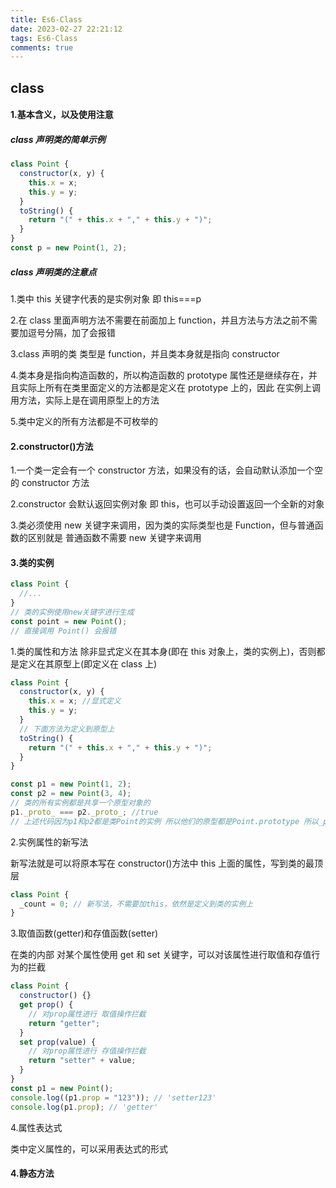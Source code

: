 ```yaml
---
title: Es6-Class
date: 2023-02-27 22:21:12
tags: Es6-Class
comments: true
---
```


## class

#### 1.基本含义，以及使用注意

##### class 声明类的简单示例

```javascript
class Point {
  constructor(x, y) {
    this.x = x;
    this.y = y;
  }
  toString() {
    return "(" + this.x + "," + this.y + ")";
  }
}
const p = new Point(1, 2);
```

##### class 声明类的注意点

1.类中 this 关键字代表的是实例对象 即 this===p

2.在 class 里面声明方法不需要在前面加上 function，并且方法与方法之前不需要加逗号分隔，加了会报错

3.class 声明的类 类型是 function，并且类本身就是指向 constructor

4.类本身是指向构造函数的，所以构造函数的 prototype 属性还是继续存在，并且实际上所有在类里面定义的方法都是定义在 prototype 上的，因此 在实例上调用方法，实际上是在调用原型上的方法

5.类中定义的所有方法都是不可枚举的

#### 2.constructor()方法

1.一个类一定会有一个 constructor 方法，如果没有的话，会自动默认添加一个空的 constructor 方法

2.constructor 会默认返回实例对象 即 this，也可以手动设置返回一个全新的对象

3.类必须使用 new 关键字来调用，因为类的实际类型也是 Function，但与普通函数的区别就是 普通函数不需要 new 关键字来调用

#### 3.类的实例

```javascript
class Point {
  //...
}
// 类的实例使用new关键字进行生成
const point = new Point();
// 直接调用 Point() 会报错
```

1.类的属性和方法 除非显式定义在其本身(即在 this 对象上，类的实例上)，否则都是定义在其原型上(即定义在 class 上)

```javascript
class Point {
  constructor(x, y) {
    this.x = x; //显式定义
    this.y = y;
  }
  // 下面方法为定义到原型上
  toString() {
    return "(" + this.x + "," + this.y + ")";
  }
}

const p1 = new Point(1, 2);
const p2 = new Point(3, 4);
// 类的所有实例都是共享一个原型对象的
p1._proto_ === p2._proto_; //true
// 上述代码因为p1和p2都是类Point的实例 所以他们的原型都是Point.prototype 所以_proto_属性是相等的
```

2.实例属性的新写法

新写法就是可以将原本写在 constructor()方法中 this 上面的属性，写到类的最顶层

```javascript
class Point {
  _count = 0; // 新写法，不需要加this，依然是定义到类的实例上
}
```

3.取值函数(getter)和存值函数(setter)

在类的内部 对某个属性使用 get 和 set 关键字，可以对该属性进行取值和存值行为的拦截

```javascript
class Point {
  constructor() {}
  get prop() {
    // 对prop属性进行 取值操作拦截
    return "getter";
  }
  set prop(value) {
    // 对prop属性进行 存值操作拦截
    return "setter" + value;
  }
}
const p1 = new Point();
console.log((p1.prop = "123")); // 'setter123'
console.log(p1.prop); // 'getter'
```

4.属性表达式

类中定义属性的，可以采用表达式的形式

#### 4.静态方法
